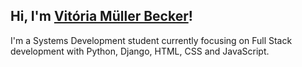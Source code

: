 <h2>Hi, I'm <a href="https://github.com/vitoriabecker">Vitória Müller Becker</a>!</h2> 

<p>I'm a Systems Development student currently focusing on Full Stack development with Python, Django, HTML, CSS and JavaScript.</p>

<!--
**vitoriabecker/vitoriabecker** is a ✨ _special_ ✨ repository because its `README.md` (this file) appears on your GitHub profile.

Here are some ideas to get you started:

- 🔭 I’m currently working on ...
- 🌱 I’m currently learning ...
- 👯 I’m looking to collaborate on ...
- 🤔 I’m looking for help with ...
- 💬 Ask me about ...
- 📫 How to reach me: ...
- 😄 Pronouns: ...
- ⚡ Fun fact: ...
-->

